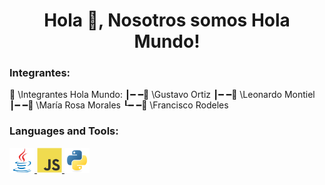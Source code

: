 <h1 align="center">Hola 👋, Nosotros somos Hola Mundo!</h1>
<h3 align="left">Integrantes:</h3>
<p align="left">
  📂 \Integrantes Hola Mundo:
      ┃━ ━📂 \Gustavo Ortiz
      ┃━ ━📂 \Leonardo Montiel    
      ┃━ ━📂 \María Rosa Morales
      ┖━ ━📂 \Francisco Rodeles
</p>

<h3 align="left">Languages and Tools:</h3>
<p align="left"> <a href="https://www.java.com" target="_blank" rel="noreferrer"> <img src="https://raw.githubusercontent.com/devicons/devicon/master/icons/java/java-original.svg" alt="java" width="40" height="40"/> </a> <a href="https://developer.mozilla.org/en-US/docs/Web/JavaScript" target="_blank" rel="noreferrer"> <img src="https://raw.githubusercontent.com/devicons/devicon/master/icons/javascript/javascript-original.svg" alt="javascript" width="40" height="40"/> </a> <a href="https://www.python.org" target="_blank" rel="noreferrer"> <img src="https://raw.githubusercontent.com/devicons/devicon/master/icons/python/python-original.svg" alt="python" width="40" height="40"/> </a> </p>
